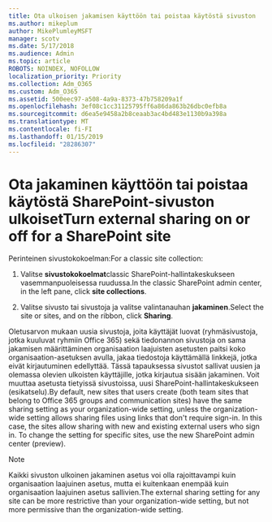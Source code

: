 ```yaml
---
title: Ota ulkoisen jakamisen käyttöön tai poistaa käytöstä sivuston
ms.author: mikeplum
author: MikePlumleyMSFT
manager: scotv
ms.date: 5/17/2018
ms.audience: Admin
ms.topic: article
ROBOTS: NOINDEX, NOFOLLOW
localization_priority: Priority
ms.collection: Adm_O365
ms.custom: Adm_O365
ms.assetid: 500eec97-a508-4a9a-8373-47b758209a1f
ms.openlocfilehash: 3ef08c1cc31125795ff6a86da863b26dbc0efb8a
ms.sourcegitcommit: d6ea5e9458a2b8ceaab3ac4bd483e1130b9a398a
ms.translationtype: MT
ms.contentlocale: fi-FI
ms.lasthandoff: 01/15/2019
ms.locfileid: "28286307"
---
```

# <a name="turn-external-sharing-on-or-off-for-a-sharepoint-site"></a><span data-ttu-id="20170-102">Ota jakaminen käyttöön tai poistaa käytöstä SharePoint-sivuston ulkoiset</span><span class="sxs-lookup"><span data-stu-id="20170-102">Turn external sharing on or off for a SharePoint site</span></span>

<span data-ttu-id="20170-103">Perinteinen sivustokokoelman:</span><span class="sxs-lookup"><span data-stu-id="20170-103">For a classic site collection:</span></span>
  
1. <span data-ttu-id="20170-104">Valitse **sivustokokoelmat**classic SharePoint-hallintakeskukseen vasemmanpuoleisessa ruudussa.</span><span class="sxs-lookup"><span data-stu-id="20170-104">In the classic SharePoint admin center, in the left pane, click **site collections**.</span></span>
    
2. <span data-ttu-id="20170-105">Valitse sivusto tai sivustoja ja valitse valintanauhan **jakaminen**.</span><span class="sxs-lookup"><span data-stu-id="20170-105">Select the site or sites, and on the ribbon, click **Sharing**.</span></span>
    
<span data-ttu-id="20170-p101">Oletusarvon mukaan uusia sivustoja, joita käyttäjät luovat (ryhmäsivustoja, jotka kuuluvat ryhmiin Office 365) sekä tiedonannon sivustoja on sama jakamisen määrittäminen organisaation laajuisten asetusten paitsi koko organisaation-asetuksen avulla, jakaa tiedostoja käyttämällä linkkejä, jotka eivät kirjautuminen edellyttää. Tässä tapauksessa sivustot sallivat uusien ja olemassa olevien ulkoisten käyttäjille, jotka kirjautua sisään jakaminen. Voit muuttaa asetusta tietyissä sivustoissa, uusi SharePoint-hallintakeskukseen (esikatselu).</span><span class="sxs-lookup"><span data-stu-id="20170-p101">By default, new sites that users create (both team sites that belong to Office 365 groups and communication sites) have the same sharing setting as your organization-wide setting, unless the organization-wide setting allows sharing files using links that don't require sign-in. In this case, the sites allow sharing with new and existing external users who sign in. To change the setting for specific sites, use the new SharePoint admin center (preview).</span></span>
  
> [!NOTE]
> <span data-ttu-id="20170-109">Kaikki sivuston ulkoinen jakaminen asetus voi olla rajoittavampi kuin organisaation laajuinen asetus, mutta ei kuitenkaan enempää kuin organisaation laajuinen asetus sallivien.</span><span class="sxs-lookup"><span data-stu-id="20170-109">The external sharing setting for any site can be more restrictive than your organization-wide setting, but not more permissive than the organization-wide setting.</span></span> 
  

